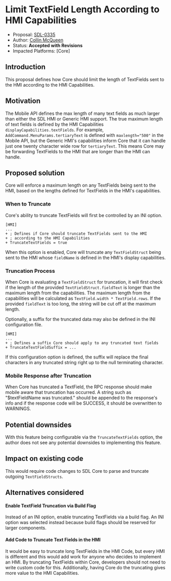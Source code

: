 # Limit TextField Length According to HMI Capabilities

* Proposal: [SDL-0335](0335-limit-textfield-length-according-to-hmi-capabilities.md)
* Author: [Collin McQueen](https://github.com/iCollin)
* Status: **Accepted with Revisions**
* Impacted Platforms: [Core]

## Introduction
This proposal defines how Core should limit the length of TextFields sent to the HMI according to the HMI Capabilities.

## Motivation
The Mobile API defines the max length of many text fields as much larger than either the SDL HMI or Generic HMI support. The true maximum length of text fields is defined by the HMI Capabilities `displayCapabilities.textFields`. For example, `AddCommand.MenuParams.tertiaryText` is defined with `maxlength="500"` in the Mobile API, but the Generic HMI's capabilities inform Core that it can handle just one twenty character wide row for `tertiaryText`. This means Core may be forwarding TextFields to the HMI that are longer than the HMI can handle.

## Proposed solution
Core will enforce a maximum length on any TextFields being sent to the HMI, based on the lengths defined for TextFields in the HMI's capabilities.

### When to Truncate
Core's ability to truncate TextFields will first be controlled by an INI option.
```
[HMI]
...
+ ; Defines if Core should truncate TextFields sent to the HMI
+ ; according to the HMI Capabilities
+ TruncateTextFields = true
```
When this option is enabled, Core will truncate any `TextFieldStruct` being sent to the HMI whose `fieldName` is defined in the HMI's display capabilities.

### Truncation Process
When Core is evaluating a `TextFieldStruct` for truncation, it will first check if the length of the provided `TextFieldStruct.fieldText` is longer than the maximum length from the capabilities. The maximum length from the capabilities will be calculated as `TextField.width * TextField.rows`. If the provided `fieldText` is too long, the string will be cut off at the maximum length.

Optionally, a suffix for the truncated data may also be defined in the INI configuration file.
```
[HMI]
...
+ ; Defines a suffix Core should apply to any truncated text fields
+ TruncateTextFieldSuffix = ...
```
If this configuration option is defined, the suffix will replace the final characters in any truncated string right up to the null terminating character.

### Mobile Response after Truncation
When Core has truncated a TextField, the RPC response should make mobile aware that truncation has occurred. A string such as "$textFieldName was truncated." should be appended to the response's info and if the response code will be SUCCESS, it should be overwritten to WARNINGS.

## Potential downsides
With this feature being configurable via the `TruncateTextFields` option, the author does not see any potential downsides to implementing this feature.

## Impact on existing code
This would require code changes to SDL Core to parse and truncate outgoing `TextFieldStructs`.

## Alternatives considered

#### Enable TextField Truncation via Build Flag
Instead of an INI option, enable truncating TextFields via a build flag.
An INI option was selected instead because build flags should be reserved for larger components.

#### Add Code to Truncate Text Fields in the HMI
It would be easy to truncate long TextFields in the HMI Code, but every HMI is different and this would add work for anyone who decides to implement an HMI. By truncating TextFields within Core, developers should not need to write custom code for this. Additionally, having Core do the truncating gives more value to the HMI Capabilities.
